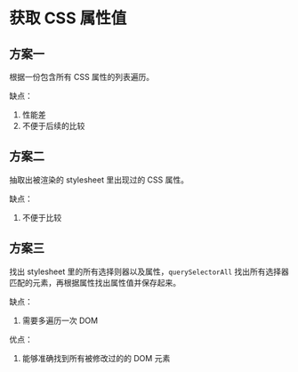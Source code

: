 # 获取 CSS 属性值

## 方案一

根据一份包含所有 CSS 属性的列表遍历。

缺点：
1. 性能差
2. 不便于后续的比较

## 方案二

抽取出被渲染的 stylesheet 里出现过的 CSS 属性。

缺点：
1. 不便于比较

## 方案三

找出 stylesheet 里的所有选择则器以及属性，`querySelectorAll` 找出所有选择器匹配的元素，再根据属性找出属性值并保存起来。

缺点：
1. 需要多遍历一次 DOM

优点：
1. 能够准确找到所有被修改过的的 DOM 元素
